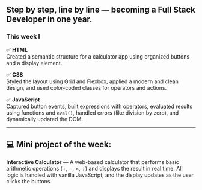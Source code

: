 
## Step by step, line by line — becoming a Full Stack Developer in one year.

### This week I

✅ **HTML**  
Created a semantic structure for a calculator app using organized buttons and a display element.

✅ **CSS**  
Styled the layout using Grid and Flexbox, applied a modern and clean design, and used color-coded classes for operators and actions.

✅ **JavaScript**  
Captured button events, built expressions with operators, evaluated results using functions and `eval()`, handled errors (like division by zero), and dynamically updated the DOM.

---

## 💻 Mini project of the week:  
**Interactive Calculator** — A web-based calculator that performs basic arithmetic operations (+, −, ×, ÷) and displays the result in real time. All logic is handled with vanilla JavaScript, and the display updates as the user clicks the buttons.